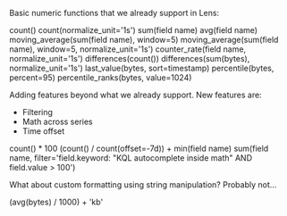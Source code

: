 Basic numeric functions that we already support in Lens:

count()
count(normalize_unit='1s')
sum(field name)
avg(field name)
moving_average(sum(field name), window=5)
moving_average(sum(field name), window=5, normalize_unit='1s')
counter_rate(field name, normalize_unit='1s')
differences(count())
differences(sum(bytes), normalize_unit='1s')
last_value(bytes, sort=timestamp)
percentile(bytes, percent=95)
percentile_ranks(bytes, value=1024)

Adding features beyond what we already support. New features are:

* Filtering
* Math across series
* Time offset

count() * 100
(count() / count(offset=-7d)) + min(field name)
sum(field name, filter='field.keyword: "KQL autocomplete inside math" AND field.value > 100')

What about custom formatting using string manipulation? Probably not...

(avg(bytes) / 1000) + 'kb'
  